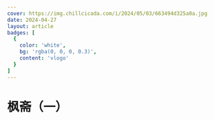 ```yaml
---
cover: https://img.chillcicada.com/i/2024/05/03/663494d325a0a.jpg
date: 2024-04-27
layout: article
badges: [
  {
    color: 'white',
    bg: 'rgba(0, 0, 0, 0.3)',
    content: 'vlogo'
  }
]
---
```


# 枫斋（一）
